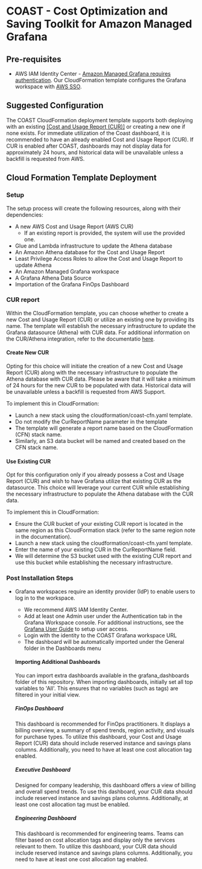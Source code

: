 # COAST - Cost Optimization and Saving Toolkit for Amazon Managed Grafana

## Pre-requisites

- AWS IAM Identity Center - [Amazon Managed Grafana requires authentication](https://docs.aws.amazon.com/grafana/latest/userguide/authentication-in-AMG.html).  Our CloudFormation template configures the Grafana workspace with [AWS SSO](https://docs.aws.amazon.com/singlesignon/latest/userguide/getting-started.html).

## Suggested Configuration
The COAST CloudFormation deployment template supports both deploying with an existing [[Cost and Usage Report (CUR)]](https://docs.aws.amazon.com/cur/latest/userguide/what-is-cur.html) or creating a new one if none exists. For immediate utilization of the Coast dashboard, it is recommended to have an already enabled Cost and Usage Report (CUR). If CUR is enabled after COAST, dashboards may not display data for approximately 24 hours, and historical data will be unavailable unless a backfill is requested from AWS. 

## Cloud Formation Template Deployment

### Setup

The setup process will create the following resources, along with their dependencies:

- A new AWS Cost and Usage Report (AWS CUR)
  - If an existing report is provided, the system will use the provided one.
- Glue and Lambda infrastructure to update the Athena database
- An Amazon Athena database for the Cost and Usage Report
- Least Privilege Access Roles to allow the Cost and Usage Report to update Athena
- An Amazon Managed Grafana workspace
- A Grafana Athena Data Source
- Importation of the Grafana FinOps Dashboard

### CUR report
Within the CloudFormation template, you can choose whether to create a new Cost and Usage Report (CUR) or utilize an existing one by providing its name. The template will establish the necessary infrastructure to update the Grafana datasource (Athena) with CUR data. For additional information on the CUR/Athena integration, refer to the documentatio [here](https://docs.aws.amazon.com/cur/latest/userguide/use-athena-cf.html).  

  #### Create New CUR
  Opting for this choice will initiate the creation of a new Cost and Usage Report (CUR) along with the necessary infrastructure to populate the Athena database with CUR data. Please be aware that it will take a minimum of 24 hours for the new CUR to be populated with data.  Historical data will be unavailable unless a backfill is requested from AWS Support.

  To implement this in CloudFormation:

  - Launch a new stack using the cloudformation/coast-cfn.yaml template.
  - Do not modify the CurReportName parameter in the template
  - The template will generate a report name based on the CloudFormation (CFN) stack name.
  - Similarly, an S3 data bucket will be named and created based on the CFN stack name.

  #### Use Existing CUR
  Opt for this configuration only if you already possess a Cost and Usage Report (CUR) and wish to have Grafana utilize that existing CUR as the datasource. This choice will leverage your current CUR while establishing the necessary infrastructure to populate the Athena database with the CUR data.

  To implement this in CloudFormation:

  - Ensure the CUR bucket of your existing CUR report is located in the same region as this CloudFormation stack (refer to the same region note in the documentation).
  - Launch a new stack using the cloudformation/coast-cfn.yaml template.
  - Enter the name of your existing CUR in the CurReportName field.
  - We will determine the S3 bucket used with the existing CUR report and use this bucket while establishing the necessary infrastructure.


### Post Installation Steps
- Grafana workspaces require an identity provider (IdP) to enable users to log in to the workspace.
  - We recommend AWS IAM Identity Center.  
  - Add at least one Admin user under the Authentication tab in the Grafana Workspace console.  For additional instructions, see the [Grafana User Guide](https://docs.aws.amazon.com/grafana/latest/userguide/AMG-manage-users-and-groups-AMG.html) to setup user access.
  - Login with the identity to the COAST Grafana workspace URL
  - The dashboard will be automatically imported under the General folder in the Dashboards menu

  #### Importing Additional Dashboards

  You can import extra dashboards available in the grafana_dashboards folder of this repository. When importing dashboards, initially set all top variables to 'All'. This ensures that no variables (such as tags) are filtered in your initial view.
  
  ##### FinOps Dashboard

  This dashboard is recommended for FinOps practitioners. It displays a billing overview, a summary of spend trends, region activity, and visuals for purchase types. To utilize this dashboard, your Cost and Usage Report (CUR) data should include reserved instance and savings plans columns. Additionally, you need to have at least one cost allocation tag enabled.
  
  ##### Executive Dashboard

  Designed for company leadership, this dashboard offers a view of billing and overall spend trends. To use this dashboard, your CUR data should include reserved instance and savings plans columns. Additionally, at least one cost allocation tag must be enabled.
  
  ##### Engineering Dashboard

  This dashboard is recommended for engineering teams. Teams can filter based on cost allocation tags and display only the services relevant to them. To utilize this dashboard, your CUR data should include reserved instance and savings plans columns. Additionally, you need to have at least one cost allocation tag enabled.


